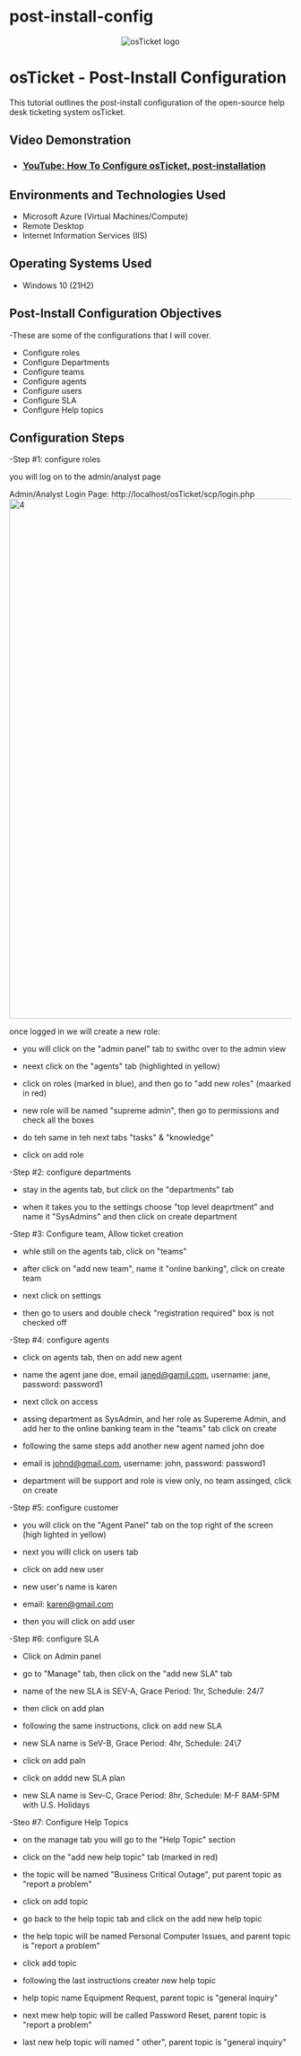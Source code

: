 # post-install-config
<p align="center">
<img src="https://i.imgur.com/Clzj7Xs.png" alt="osTicket logo"/>
</p>

<h1>osTicket - Post-Install Configuration</h1>
This tutorial outlines the post-install configuration of the open-source help desk ticketing system osTicket.<br />


<h2>Video Demonstration</h2>

- ### [YouTube: How To Configure osTicket, post-installation](https://www.youtube.com)

<h2>Environments and Technologies Used</h2>

- Microsoft Azure (Virtual Machines/Compute)
- Remote Desktop
- Internet Information Services (IIS)

<h2>Operating Systems Used </h2>

- Windows 10</b> (21H2)

<h2>Post-Install Configuration Objectives</h2>

-These are some of the configurations that I will cover. 

- Configure roles
- Configure Departments 
- Configure teams 
- Configure agents 
- Configure users
- Configure SLA
- Configure Help topics

<h2>Configuration Steps</h2>
-Step #1: configure roles

you will log on to the admin/analyst page

Admin/Analyst Login Page:
http://localhost/osTicket/scp/login.php 
<img width="1789" height="927" alt="4" src="https://github.com/user-attachments/assets/f2fb6978-b8a3-405f-80bc-46907b0b6063" />

once logged in we will create a new role:

- you will click on the "admin panel" tab to swithc over to the admin view

- neext click on the "agents" tab (highlighted in yellow)

- click on roles (marked in blue), and then go to "add new roles" (maarked in red)

- new role will be named "supreme admin", then go to permissions and check all the boxes

- do teh same in teh next tabs "tasks" & "knowledge"

- click on add role

-Step #2: configure departments

- stay in the agents tab,  but click on the "departments" tab

- when it takes you to the settings choose "top level deaprtment" and name it "SysAdmins" and then click on create department

-Step #3: Configure team, Allow ticket creation

- whle still on the agents tab, click on "teams"

- after click on "add new team", name it "online banking", click on create team

- next click on settings

- then go to users and double check "registration required" box is not checked off

-Step #4: configure agents 

- click on agents tab, then on add new agent

- name the agent jane doe, email janed@gamil.com, username: jane, password: password1

- next click on access

- assing department as SysAdmin, and her role as Supereme Admin, and add her to the online banking team in the "teams" tab click on create

- following the same steps add another new agent named john doe

- email is johnd@gmail.com, username: john, password: password1

- department will be support and role is view only, no team assinged, click on create

-Step #5: configure customer

- you will click on the "Agent Panel" tab on the top right of the screen (high lighted in yellow)

- next you willl click on users tab

- click on add new user

- new user's name is karen

- email: karen@gmail.com

- then you will click on add user

-Step #6: configure SLA

- Click on Admin panel

- go to "Manage" tab, then click on the "add new SLA" tab

- name of the new SLA is SEV-A, Grace Period: 1hr, Schedule: 24/7

- then click on add plan

- following the same instructions, click on add new SLA

- new SLA name is SeV-B, Grace Period: 4hr, Schedule: 24\7

- click on add paln

- click on addd new SLA plan

- new SLA name is Sev-C, Grace Period: 8hr, Schedule: M-F 8AM-5PM with U.S. Holidays

-Steo #7: Configure Help Topics

- on the manage tab you will go to the "Help Topic" section

- click on the "add new help topic" tab (marked in red)

- the topic will be named "Business Critical Outage", put parent topic as "report a problem"

- click on add topic

- go back to the help topic tab and click on the add new help topic

- the help topic will be named Personal Computer Issues, and parent topic is "report a problem"

- click add topic

- following the last instructions creater new help topic

- help topic name Equipment Request, parent topic is "general inquiry"

-  next mew help topic will be called Password Reset, parent topic is  "report a problem"

-  last new help topic will named " other", parent topic is "general inquiry" 
